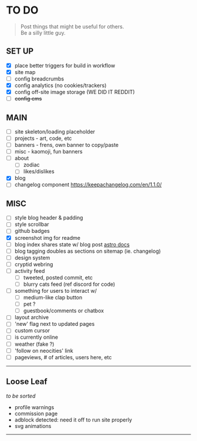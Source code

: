 # TO DO

> Post things that might be useful for others.  
> Be a silly little guy.

## SET UP

- [x] place better triggers for build in workflow
- [x] site map
- [ ] config breadcrumbs
- [x] config analytics (no cookies/trackers)
- [x] config off-site image storage (WE DID IT REDDIT)
- [ ] ~~config cms~~

## MAIN

- [ ] site skeleton/loading placeholder
- [ ] projects - art, code, etc
- [ ] banners - frens, own banner to copy/paste
- [ ] misc - kaomoji, fun banners
- [ ] about
  - [ ] zodiac
  - [ ] likes/dislikes
- [x] blog
- [ ] changelog component https://keepachangelog.com/en/1.1.0/

## MISC

- [ ] style blog header & padding
- [ ] style scrollbar
- [ ] github badges
- [x] screenshot img for readme
- [ ] blog index shares state w/ blog post [astro docs](https://docs.astro.build/en/recipes/sharing-state/)
- [ ] blog tagging doubles as sections on sitemap (ie. changelog)
- [ ] design system
- [ ] cryptid webring
- [ ] activity feed
  - [ ] tweeted, posted commit, etc
  - [ ] blurry cats feed (ref discord for code)
- [ ] something for users to interact w/
  - [ ] medium-like clap button
  - [ ] pet ?
  - [ ] guestbook/comments or chatbox
- [ ] layout archive
- [ ] 'new' flag next to updated pages
- [ ] custom cursor
- [ ] is currently online
- [ ] weather (fake ?)
- [ ] 'follow on neocities' link
- [ ] pageviews, # of articles, users here, etc

---

## Loose Leaf

_to be sorted_

- profile warnings
- commission page
- adblock detected: need it off to run site properly
- svg animations

---
